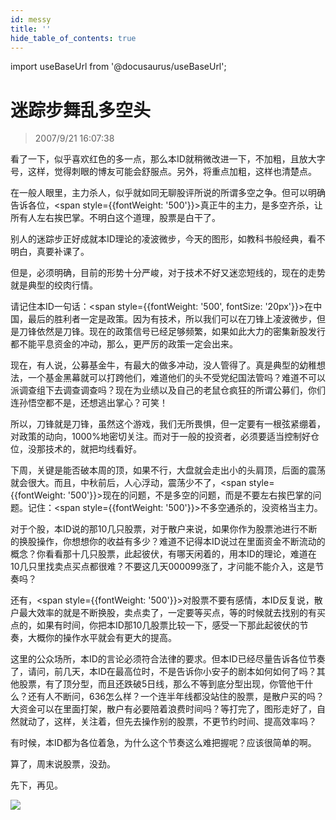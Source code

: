```yaml
---
id: messy 
title: ''
hide_table_of_contents: true
---
```


import useBaseUrl from '@docusaurus/useBaseUrl';

# 迷踪步舞乱多空头

> 2007/9/21 16:07:38

<div style={{color: '#FF0000', fontWeight: 'normal'}}>

<p style={{fontWeight: '500'}}>看了一下，似乎喜欢红色的多一点，那么本ID就稍微改进一下，不加粗，且放大字号，这样，觉得刺眼的博友可能会舒服点。另外，将重点加粗，这样也清楚点。</p>

在一般人眼里，主力杀人，似乎就如同无聊股评所说的所谓多空之争。但可以明确告诉各位，<span style={{fontWeight: '500'}}>真正牛的主力，是多空齐杀，让所有人左右挨巴掌。</span>不明白这个道理，股票是白干了。
 
<p style={{fontWeight: '500'}}>别人的迷踪步正好成就本ID理论的凌波微步，今天的图形，如教科书般经典，看不明白，真要补课了。</p>
 
<p>但是，必须明确，<span style={{fontWeight: '500'}}>目前的形势十分严峻，对于技术不好又迷恋短线的，现在的走势就是典型的绞肉行情。</span></p>

请记住本ID一句话：<span style={{fontWeight: '500', fontSize: '20px'}}>在中国，最后的胜利者一定是政策</span>。因为有技术，所以我们可以在刀锋上凌波微步，但是刀锋依然是刀锋。现在的政策信号已经足够频繁，如果如此大力的密集新股发行都不能平息资金的冲动，那么，更严厉的政策一定会出来。
 
现在，有人说，公募基金牛，有最大的做多冲动，没人管得了。真是典型的幼稚想法，一个基金黑幕就可以打跨他们，难道他们的头不受党纪国法管吗？难道不可以派调查组下去调查调查吗？现在为业绩以及自己的老鼠仓疯狂的所谓公募们，你们连孙悟空都不是，还想逃出掌心？可笑！
 
所以，刀锋就是刀锋，虽然这个游戏，我们无所畏惧，但一定要有一根弦紧绷着，对政策的动向，1000%地密切关注。而对于一般的投资者，必须要适当控制好仓位，没那技术的，就把均线看好。
 
下周，关键是能否破本周的顶，如果不行，大盘就会走出小的头肩顶，后面的震荡就会很大。而且，中秋前后，人心浮动，震荡少不了，<span style={{fontWeight: '500'}}>现在的问题，不是多空的问题，而是不要左右挨巴掌的问题。</span>记住：<span style={{fontWeight: '500'}}>不多空通杀的，没资格当主力。</span>
 
对于个股，本ID说的那10几只股票，对于散户来说，如果你作为股票池进行不断的换股操作，你想想你的收益有多少？难道不记得本ID说过在里面资金不断流动的概念？你看看那十几只股票，此起彼伏，有哪天闲着的，用本ID的理论，难道在10几只里找卖点买点都很难？不要这几天000099涨了，才问能不能介入，这是节奏吗？
 
还有，<span style={{fontWeight: '500'}}>对股票不要有感情，</span>本ID反复说，散户最大效率的就是不断换股，卖点卖了，一定要等买点，等的时候就去找别的有买点的，如果有时间，你把本ID那10几股票比较一下，感受一下那此起彼伏的节奏，大概你的操作水平就会有更大的提高。
 
这里的公众场所，本ID的言论必须符合法律的要求。但本ID已经尽量告诉各位节奏了，请问，前几天，本ID在最高位时，不是告诉你小安子的剧本如何如何了吗？其他股票，有了顶分型，而且还跌破5日线，那么不等到底分型出现，你管他干什么？还有人不断问，636怎么样？一个连半年线都没站住的股票，是散户买的吗？大资金可以在里面打架，散户有必要陪着浪费时间吗？等打完了，图形走好了，自然就动了，这样，关注着，但先去操作别的股票，不更节约时间、提高效率吗？
 
有时候，本ID都为各位着急，为什么这个节奏这么难把握呢？应该很简单的啊。
 
算了，周末说股票，没劲。
 
先下，再见。
 
</div>

<div style={{textAlign: 'left'}}>
<img src={useBaseUrl('https://gateway.ipfscdn.io/ipfs/QmXSnds2BF97yuZwYAMLwrpjQcuPcm22WGsFmBJfWFTEUM/economics/messy/20070921.jpg')} /><br/><br/>
</div>